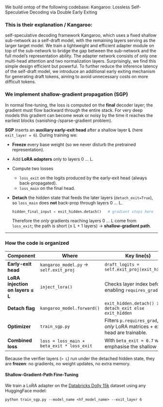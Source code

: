 We build ontop of the following codebase: Kangaroo: Lossless Self-Speculative Decoding via Double Early Exiting</h1></div>



### This is their explanation / Kangaroo:

self-speculative decoding framework Kangaroo, which uses a fixed shallow sub-network as a self-draft model, with the remaining layers serving as the larger target model. We train a lightweight and efficient adapter module on top of the sub-network to bridge the gap between the sub-network and the full model’s representation ability. The adapter network consists of only one multi-head attention and two
normalization layers. Surprisingly, we find this simple design efficient but powerful. To further reduce the inference latency of the self-draft model, we introduce an additional early exiting mechanism for generating draft tokens, aiming to avoid
unnecessary costs on more difficult tokens.


###  We implement shallow-gradient propagation (SGP)

In normal fine-tuning, the loss is computed on the **final** decoder layer; the gradient must flow backward through the entire stack. For very deep models this gradient can become weak or noisy by the time it reaches the earliest blocks (vanishing-/sparse-gradient problem).

**SGP** inserts an **auxiliary early-exit head** after a shallow layer **L** (here `exit_layer = 6`).
During training we:

* **Freeze** every base weight (so we never disturb the pretrained representation).
* Add **LoRA adapters** only to layers 0 … L.
* Compute two losses

  * `loss_exit` on the logits produced by the early-exit head (always back-propagated).
  * `loss_main` on the final head.
* **Detach** the hidden state that feeds the later layers (`detach_exit=True`), so `loss_main` does **not** back-prop through layers 0 … L.

  ```python
  hidden_final_input = exit_hidden.detach()   # gradient stops here
  ```

  Therefore the *only* gradients reaching layers 0 … L come from `loss_exit`; the path is short (≤ L + 1 layers) → **shallow-gradient path**.

---

### How the code is organized

| Component                        | Where                                      | Key line(s)                                                                   |
| -------------------------------- | ------------------------------------------ | ----------------------------------------------------------------------------- |
| **Early-exit head**              | `kangaroo_model.py` → `self.exit_proj`     | `draft_logits = self.exit_proj(exit_hidden)`                                  |
| **LoRA injection on layers ≤ L** | `inject_lora()`                            | Checks layer index before enabling `requires_grad=True`.                      |
| **Detach flag**                  | `kangaroo_model.forward()`                 | `exit_hidden.detach() if detach_exit else exit_hidden`                        |
| **Optimizer**                    | `train_sgp.py`                             | Filters `p.requires_grad`, so *only* LoRA matrices + exit head are trainable. |
| **Combined loss**                | `loss = loss_main + beta_exit * loss_exit` | With `beta_exit = 0.7` we emphasise the shallow path.                         |

Because the verifier layers (`> L`) run under the detached hidden state, they are **frozen**: no gradients, no weight updates, no extra memory.



#### Shallow-Gradient-Path Fine-Tuning

We train a LoRA adapter on the [Databricks Dolly 15k](https://huggingface.co/datasets/databricks/databricks-dolly-15k)
dataset using any HuggingFace model:

```
python train_sgp.py --model_name <hf_model_name> --exit_layer 6
```


